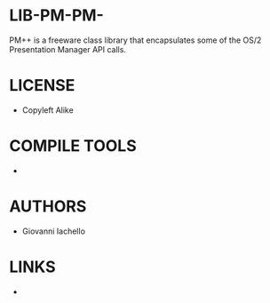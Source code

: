LIB-PM-PM-
==========

PM++ is a freeware class library that encapsulates some of the OS/2 Presentation Manager API calls.

LICENSE
===============
* Copyleft Alike

COMPILE TOOLS
===============
* 
 
AUTHORS
===============
* Giovanni Iachello

LINKS
===============
* 
